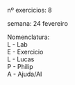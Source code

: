 nº exercicios: 8

semana: 24 fevereiro

Nomenclatura:  
L - Lab  
E - Exercicio  
L - Lucas  
P - Philip\
A - Ajuda/AI
